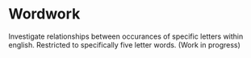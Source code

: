 # Wordwork
Investigate relationships between occurances of specific letters within english. Restricted to specifically five letter words.
(Work in progress)
